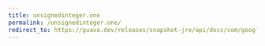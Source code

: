 ```yaml
---
title: unsignedinteger.one
permalink: /unsignedinteger.one/
redirect_to: https://guava.dev/releases/snapshot-jre/api/docs/com/google/common/primitives/UnsignedInteger.html#ONE
---
```

